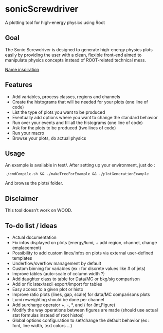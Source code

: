 sonicScrewdriver
================

A plotting tool for high-energy physics using Root

Goal
----

The Sonic Screwdriver is designed to generate high-energy physics plots easily by providing the user with a clean, flexible front-end aimed to manipulate physics concepts instead of ROOT-related technical mess.

[Name inspiration](https://en.wikipedia.org/wiki/Sonic_screwdriver)

Features
--------

- Add variables, process classes, regions and channels
- Create the histograms that will be needed for your plots (one line of code)
- List the type of plots you want to be produced
- Eventually add options where you want to change the standard behavior
- Run over your events and fill all the histograms (one line of code)
- Ask for the plots to be produced (two lines of code)
- Run your macro
- Browse your plots, do actual physics

Usage
-----

An example is available in test/. 
After setting up your environment, just do :

    ./cmdCompile.sh && ./makeTreeForExample && ./plotGenerationExample

And browse the plots/ folder.

Disclaimer
----------

This tool doesn't work on WOOD.

To-do list / ideas
------------------

- Actual documentation
- Fix infos displayed on plots (energy/lumi, + add region, channel, change emplacement)
- Possibility to add custom lines/infos on plots via external user-defined templates 
- Underflow/overflow management by default
- Custom binning for variables (ex : for discrete values like # of jets)
- Improve tables (auto-scale of column width ?)
- Add daughter class to table for Data/MC or bkg/sig comparison
- Add or fix latex/ascii export/import for tables
- Easy access to a given plot or histo
- Improve ratio plots (lines, gap, scale) for data/MC comparisons plots
- Lumi reweighting should be done per channel
- Add surcharge operator +, -, *, and / for (int,Figure)
- Modify the way operations between figures are made (should use actual stat formulas instead of root histos)
- Global options configuration to set/change the default behavior (ex : font, line width, text colors ...)


